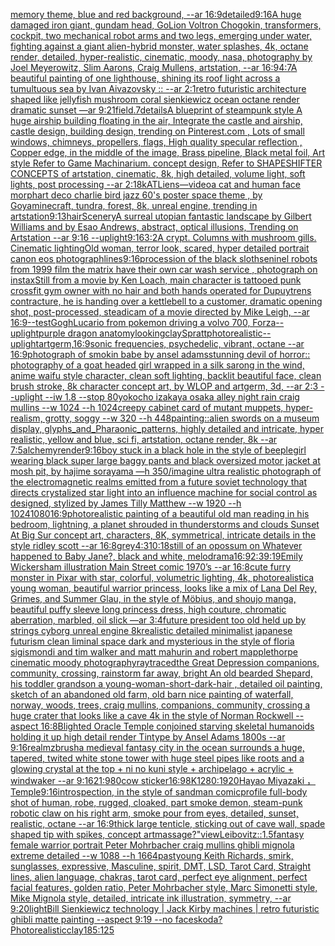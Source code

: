 [memory theme, blue and red background, --ar 16:9](https://www.ebank.nz/aiartgenerator?category=memory%2520theme%2C%2520blue%2520and%2520red%2520background%2C%2520--ar%252016%3A9)[detailed](https://www.ebank.nz/aiartgenerator?category=detailed)[9:16](https://www.ebank.nz/aiartgenerator?category=9%3A16)[A huge damaged iron giant, gundam head, GoLion Voltron Chogokin, transformers, cockpit, two mechanical robot arms and two legs, emerging under water, fighting against a giant alien-hybrid monster, water splashes, 4k, octane render, detailed, hyper-realistic, cinematic, moody, nasa, photography by Joel Meyerowitz, Slim Aarons, Craig Mullens, artstation, --ar 16:9](https://www.ebank.nz/aiartgenerator?category=A%2520huge%2520damaged%2520iron%2520giant%2C%2520gundam%2520head%2C%2520GoLion%2520Voltron%2520Chogokin%2C%2520transformers%2C%2520cockpit%2C%2520two%2520mechanical%2520robot%2520arms%2520and%2520two%2520legs%2C%2520emerging%2520under%2520water%2C%2520fighting%2520against%2520a%2520giant%2520alien-hybrid%2520monster%2C%2520water%2520splashes%2C%25204k%2C%2520octane%2520render%2C%2520detailed%2C%2520hyper-realistic%2C%2520cinematic%2C%2520moody%2C%2520nasa%2C%2520photography%2520by%2520Joel%2520Meyerowitz%2C%2520Slim%2520Aarons%2C%2520Craig%2520Mullens%2C%2520artstation%2C%2520--ar%252016%3A9)[4:7](https://www.ebank.nz/aiartgenerator?category=4%3A7)[A beautiful painting of one lighthouse, shining its roof light across a tumultuous sea by Ivan Aivazovsky :: --ar 2:1](https://www.ebank.nz/aiartgenerator?category=A%2520beautiful%2520painting%2520of%2520one%2520lighthouse%2C%2520shining%2520its%2520roof%2520light%2520across%2520a%2520tumultuous%2520sea%2520by%2520Ivan%2520Aivazovsky%2520%3A%3A%2520--ar%25202%3A1)[retro futuristic architecture shaped like jellyfish mushroom coral sienkiewicz ocean octane render dramatic sunset —ar 9:21](https://www.ebank.nz/aiartgenerator?category=retro%2520futuristic%2520architecture%2520shaped%2520like%2520jellyfish%2520mushroom%2520coral%2520sienkiewicz%2520ocean%2520octane%2520render%2520dramatic%2520sunset%2520%E2%80%94ar%25209%3A21)[field](https://www.ebank.nz/aiartgenerator?category=field)[.7](https://www.ebank.nz/aiartgenerator?category=.7)[details](https://www.ebank.nz/aiartgenerator?category=details)[A blueprint of steampunk style A huge airship building floating in the air, Integrate the castle and airship, castle design, building design,  trending on Pinterest.com , Lots of small windows, chimneys, propellers, flags, High quality specular reflection ,  Copper  edge, in the middle of the image, Brass pipeline,  Black metal foil,  Art style Refer to Game Machinarium.  concept design, Refer to SHAPESHIFTER CONCEPTS  of artstation, cinematic,  8k, high detailed,  volume light,  soft lights,  post processing    --ar 2:1](https://www.ebank.nz/aiartgenerator?category=A%2520blueprint%2520of%2520steampunk%2520style%2520A%2520huge%2520airship%2520building%2520floating%2520in%2520the%2520air%2C%2520Integrate%2520the%2520castle%2520and%2520airship%2C%2520castle%2520design%2C%2520building%2520design%2C%2520%2520trending%2520on%2520Pinterest.com%2520%2C%2520Lots%2520of%2520small%2520windows%2C%2520chimneys%2C%2520propellers%2C%2520flags%2C%2520High%2520quality%2520specular%2520reflection%2520%2C%2520%2520Copper%2520%2520edge%2C%2520in%2520the%2520middle%2520of%2520the%2520image%2C%2520Brass%2520pipeline%2C%2520%2520Black%2520metal%2520foil%2C%2520%2520Art%2520style%2520Refer%2520to%2520Game%2520Machinarium.%2520%2520concept%2520design%2C%2520Refer%2520to%2520SHAPESHIFTER%2520CONCEPTS%2520%2520of%2520artstation%2C%2520cinematic%2C%2520%25208k%2C%2520high%2520detailed%2C%2520%2520volume%2520light%2C%2520%2520soft%2520lights%2C%2520%2520post%2520processing%2520%2520%2520%2520--ar%25202%3A1)[8k](https://www.ebank.nz/aiartgenerator?category=8k)[ATLiens](https://www.ebank.nz/aiartgenerator?category=ATLiens)[—video](https://www.ebank.nz/aiartgenerator?category=%E2%80%94video)[a cat and human face morph](https://www.ebank.nz/aiartgenerator?category=a%2520cat%2520and%2520human%2520face%2520morph)[art deco charlie bird jazz 60's poster space theme , by Goya](https://www.ebank.nz/aiartgenerator?category=art%2520deco%2520charlie%2520bird%2520jazz%252060%27s%2520poster%2520space%2520theme%2520%2C%2520by%2520Goya)[minecraft, tundra, forest, 8k, unreal engine, trending in artstation](https://www.ebank.nz/aiartgenerator?category=minecraft%2C%2520tundra%2C%2520forest%2C%25208k%2C%2520unreal%2520engine%2C%2520trending%2520in%2520artstation)[9:13](https://www.ebank.nz/aiartgenerator?category=9%3A13)[hair](https://www.ebank.nz/aiartgenerator?category=hair)[Scenery](https://www.ebank.nz/aiartgenerator?category=Scenery)[A surreal utopian fantastic landscape by Gilbert Williams and by Esao Andrews, abstract, optical illusions, Trending on Artstation --ar 9:16 --uplight](https://www.ebank.nz/aiartgenerator?category=A%2520surreal%2520utopian%2520fantastic%2520landscape%2520by%2520Gilbert%2520Williams%2520and%2520by%2520Esao%2520Andrews%2C%2520abstract%2C%2520optical%2520illusions%2C%2520Trending%2520on%2520Artstation%2520--ar%25209%3A16%2520--uplight)[9:16](https://www.ebank.nz/aiartgenerator?category=9%3A16)[3:2](https://www.ebank.nz/aiartgenerator?category=3%3A2)[A crypt. Columns with mushroom gills. Cinematic lighting](https://www.ebank.nz/aiartgenerator?category=A%2520crypt.%2520Columns%2520with%2520mushroom%2520gills.%2520Cinematic%2520lighting)[Old woman, terror look, scared,  hyper detailed portrait canon eos photograph](https://www.ebank.nz/aiartgenerator?category=Old%2520woman%2C%2520terror%2520look%2C%2520scared%2C%2520%2520hyper%2520detailed%2520portrait%2520canon%2520eos%2520photograph)[lines](https://www.ebank.nz/aiartgenerator?category=lines)[9:16](https://www.ebank.nz/aiartgenerator?category=9%3A16)[procession of the black sloth](https://www.ebank.nz/aiartgenerator?category=procession%2520of%2520the%2520black%2520sloth)[seninel robots from 1999 film the matrix have their own car wash service , photograph on instax](https://www.ebank.nz/aiartgenerator?category=seninel%2520robots%2520from%25201999%2520film%2520the%2520matrix%2520have%2520their%2520own%2520car%2520wash%2520service%2520%2C%2520photograph%2520on%2520instax)[Still from a movie by Ken Loach, main character is tattooed punk crossfit gym owner with no hair and both hands operated for Dupuytrens contracture, he is handing over a kettlebell to a customer, dramatic opening shot, post-processed, steadicam of a movie directed by Mike Leigh, --ar 16:9](https://www.ebank.nz/aiartgenerator?category=Still%2520from%2520a%2520movie%2520by%2520Ken%2520Loach%2C%2520main%2520character%2520is%2520tattooed%2520punk%2520crossfit%2520gym%2520owner%2520with%2520no%2520hair%2520and%2520both%2520hands%2520operated%2520for%2520Dupuytrens%2520contracture%2C%2520he%2520is%2520handing%2520over%2520a%2520kettlebell%2520to%2520a%2520customer%2C%2520dramatic%2520opening%2520shot%2C%2520post-processed%2C%2520steadicam%2520of%2520a%2520movie%2520directed%2520by%2520Mike%2520Leigh%2C%2520--ar%252016%3A9)[--test](https://www.ebank.nz/aiartgenerator?category=--test)[Gogh](https://www.ebank.nz/aiartgenerator?category=Gogh)[Lucario from pokemon driving a volvo 700, Forza](https://www.ebank.nz/aiartgenerator?category=Lucario%2520from%2520pokemon%2520driving%2520a%2520volvo%2520700%2C%2520Forza)[--uplight](https://www.ebank.nz/aiartgenerator?category=--uplight)[purple dragon anatomy](https://www.ebank.nz/aiartgenerator?category=purple%2520dragon%2520anatomy)[looking](https://www.ebank.nz/aiartgenerator?category=looking)[clay](https://www.ebank.nz/aiartgenerator?category=clay)[Spratt](https://www.ebank.nz/aiartgenerator?category=Spratt)[photorealistic](https://www.ebank.nz/aiartgenerator?category=photorealistic)[--uplight](https://www.ebank.nz/aiartgenerator?category=--uplight)[artgerm,](https://www.ebank.nz/aiartgenerator?category=artgerm%2C)[16:9](https://www.ebank.nz/aiartgenerator?category=16%3A9)[sonic frequencies, psychedelic, vibrant, octane --ar 16:9](https://www.ebank.nz/aiartgenerator?category=sonic%2520frequencies%2C%2520psychedelic%2C%2520vibrant%2C%2520octane%2520--ar%252016%3A9)[photograph of smokin babe by ansel adams](https://www.ebank.nz/aiartgenerator?category=photograph%2520of%2520smokin%2520babe%2520by%2520ansel%2520adams)[stunning devil of horror:: photography of a goat headed girl wrapped in a silk sarong in the wind, anime waifu style character, clean soft lighting, backlit beautiful face, clean brush stroke, 8k character concept art, by WLOP and artgerm, 3d, --ar 2:3 --uplight --iw 1.8 --stop 80](https://www.ebank.nz/aiartgenerator?category=stunning%2520devil%2520of%2520horror%3A%3A%2520photography%2520of%2520a%2520goat%2520headed%2520girl%2520wrapped%2520in%2520a%2520silk%2520sarong%2520in%2520the%2520wind%2C%2520anime%2520waifu%2520style%2520character%2C%2520clean%2520soft%2520lighting%2C%2520backlit%2520beautiful%2520face%2C%2520clean%2520brush%2520stroke%2C%25208k%2520character%2520concept%2520art%2C%2520by%2520WLOP%2520and%2520artgerm%2C%25203d%2C%2520--ar%25202%3A3%2520--uplight%2520--iw%25201.8%2520--stop%252080)[yokocho izakaya osaka alley night rain craig mullins  --w 1024 --h 1024](https://www.ebank.nz/aiartgenerator?category=yokocho%2520izakaya%2520osaka%2520alley%2520night%2520rain%2520craig%2520mullins%2520%2520--w%25201024%2520--h%25201024)[creepy cabinet card of mutant muppets, hyper-realism, grotty, soggy --w 320 --h 448](https://www.ebank.nz/aiartgenerator?category=creepy%2520cabinet%2520card%2520of%2520mutant%2520muppets%2C%2520hyper-realism%2C%2520grotty%2C%2520soggy%2520--w%2520320%2520--h%2520448)[painting](https://www.ebank.nz/aiartgenerator?category=painting)[::](https://www.ebank.nz/aiartgenerator?category=%3A%3A)[alien swords on a museum display, glyphs_and_Pharaonic_patterns, highly detailed and intricate, hyper realistic, yellow and blue, sci fi, artstation, octane render, 8k --ar 7:5](https://www.ebank.nz/aiartgenerator?category=alien%2520swords%2520on%2520a%2520museum%2520display%2C%2520glyphs_and_Pharaonic_patterns%2C%2520highly%2520detailed%2520and%2520intricate%2C%2520hyper%2520realistic%2C%2520yellow%2520and%2520blue%2C%2520sci%2520fi%2C%2520artstation%2C%2520octane%2520render%2C%25208k%2520--ar%25207%3A5)[alchemy](https://www.ebank.nz/aiartgenerator?category=alchemy)[render](https://www.ebank.nz/aiartgenerator?category=render)[9:16](https://www.ebank.nz/aiartgenerator?category=9%3A16)[boy stuck in a black hole in the style of beeple](https://www.ebank.nz/aiartgenerator?category=boy%2520stuck%2520in%2520a%2520black%2520hole%2520in%2520the%2520style%2520of%2520beeple)[girl wearing black super large baggy pants and black oversized motor jacket at mosh pit, by hajime sorayama —h 350](https://www.ebank.nz/aiartgenerator?category=girl%2520wearing%2520black%2520super%2520large%2520baggy%2520pants%2520and%2520black%2520oversized%2520motor%2520jacket%2520at%2520mosh%2520pit%2C%2520by%2520hajime%2520sorayama%2520%E2%80%94h%2520350)[/imagine ultra realistic  photograph of the electromagnetic realms emitted from a future soviet technology that directs crystalized star light into an influence machine for social control as designed, stylized by James Tilly Matthew  --w 1920 --h 1024](https://www.ebank.nz/aiartgenerator?category=/imagine%2520ultra%2520realistic%2520%2520photograph%2520of%2520the%2520electromagnetic%2520realms%2520emitted%2520from%2520a%2520future%2520soviet%2520technology%2520that%2520directs%2520crystalized%2520star%2520light%2520into%2520an%2520influence%2520machine%2520for%2520social%2520control%2520as%2520designed%2C%2520stylized%2520by%2520James%2520Tilly%2520Matthew%2520%2520--w%25201920%2520--h%25201024)[1080](https://www.ebank.nz/aiartgenerator?category=1080)[16:9](https://www.ebank.nz/aiartgenerator?category=16%3A9)[photorealistic painting of a beautiful old man reading in his bedroom,  lightning, a planet shrouded in thunderstorms and clouds Sunset At Big Sur concept art, characters, 8K, symmetrical, intricate details in the style ridley scott --ar 16:8](https://www.ebank.nz/aiartgenerator?category=photorealistic%2520painting%2520of%2520a%2520beautiful%2520old%2520man%2520reading%2520in%2520his%2520bedroom%2C%2520%2520lightning%2C%2520a%2520planet%2520shrouded%2520in%2520thunderstorms%2520and%2520clouds%2520Sunset%2520At%2520Big%2520Sur%2520concept%2520art%2C%2520characters%2C%25208K%2C%2520symmetrical%2C%2520intricate%2520details%2520in%2520the%2520style%2520ridley%2520scott%2520--ar%252016%3A8)[grey](https://www.ebank.nz/aiartgenerator?category=grey)[4:3](https://www.ebank.nz/aiartgenerator?category=4%3A3)[10:18](https://www.ebank.nz/aiartgenerator?category=10%3A18)[still of an opossum on Whatever happened to Baby Jane?, black and white, melodrama](https://www.ebank.nz/aiartgenerator?category=still%2520of%2520an%2520opossum%2520on%2520Whatever%2520happened%2520to%2520Baby%2520Jane%3F%2C%2520black%2520and%2520white%2C%2520melodrama)[16:9](https://www.ebank.nz/aiartgenerator?category=16%3A9)[2:3](https://www.ebank.nz/aiartgenerator?category=2%3A3)[9:19](https://www.ebank.nz/aiartgenerator?category=9%3A19)[Emily Wickersham illustration Main Street comic 1970’s --ar 16:8](https://www.ebank.nz/aiartgenerator?category=Emily%2520Wickersham%2520illustration%2520Main%2520Street%2520comic%25201970%E2%80%99s%2520--ar%252016%3A8)[cute furry monster in Pixar with star, colorful, volumetric lighting, 4k, photorealistic](https://www.ebank.nz/aiartgenerator?category=cute%2520furry%2520monster%2520in%2520Pixar%2520with%2520star%2C%2520colorful%2C%2520volumetric%2520lighting%2C%25204k%2C%2520photorealistic)[a young woman, beautiful warrior princess, looks like a mix of Lana Del Rey, Grimes, and Summer Glau, in the style of Möbius, and shoujo manga, beautiful puffy sleeve long princess dress, high couture, chromatic aberration, marbled, oil slick —ar 3:4](https://www.ebank.nz/aiartgenerator?category=a%2520young%2520woman%2C%2520beautiful%2520warrior%2520princess%2C%2520looks%2520like%2520a%2520mix%2520of%2520Lana%2520Del%2520Rey%2C%2520Grimes%2C%2520and%2520Summer%2520Glau%2C%2520in%2520the%2520style%2520of%2520M%C3%B6bius%2C%2520and%2520shoujo%2520manga%2C%2520beautiful%2520puffy%2520sleeve%2520long%2520princess%2520dress%2C%2520high%2520couture%2C%2520chromatic%2520aberration%2C%2520marbled%2C%2520oil%2520slick%2520%E2%80%94ar%25203%3A4)[future president too old held up by strings cyborg unreal engine 8k](https://www.ebank.nz/aiartgenerator?category=future%2520president%2520too%2520old%2520held%2520up%2520by%2520strings%2520cyborg%2520unreal%2520engine%25208k)[realistic detailed minimalist japanese futurism clean liminal space dark and mysterious in the style of floria sigismondi and tim walker and matt mahurin and robert mapplethorpe cinematic moody photography](https://www.ebank.nz/aiartgenerator?category=realistic%2520detailed%2520minimalist%2520japanese%2520futurism%2520clean%2520liminal%2520space%2520dark%2520and%2520mysterious%2520in%2520the%2520style%2520of%2520floria%2520sigismondi%2520and%2520tim%2520walker%2520and%2520matt%2520mahurin%2520and%2520robert%2520mapplethorpe%2520cinematic%2520moody%2520photography)[raytraced](https://www.ebank.nz/aiartgenerator?category=raytraced)[the Great Depression  companions, community, crossing, rainstorm far away, bright An old bearded Shepard, his toddler grandson a young-woman-short-dark-hair , detailed oil painting, sketch of an abandoned old farm, old barn nice painting of waterfall, norway, woods, trees, craig mullins,  companions, community, crossing a huge crater that looks like a cave 4k in the style of Norman Rockwell --aspect 16:8](https://www.ebank.nz/aiartgenerator?category=the%2520Great%2520Depression%2520%2520companions%2C%2520community%2C%2520crossing%2C%2520rainstorm%2520far%2520away%2C%2520bright%2520An%2520old%2520bearded%2520Shepard%2C%2520his%2520toddler%2520grandson%2520a%2520young-woman-short-dark-hair%2520%2C%2520detailed%2520oil%2520painting%2C%2520sketch%2520of%2520an%2520abandoned%2520old%2520farm%2C%2520old%2520barn%2520nice%2520painting%2520of%2520waterfall%2C%2520norway%2C%2520woods%2C%2520trees%2C%2520craig%2520mullins%2C%2520%2520companions%2C%2520community%2C%2520crossing%2520a%2520huge%2520crater%2520that%2520looks%2520like%2520a%2520cave%25204k%2520in%2520the%2520style%2520of%2520Norman%2520Rockwell%2520--aspect%252016%3A8)[Blighted Oracle Temple conjoined starving skeletal humanoids holding it up high detail render Tintype by Ansel Adams 1800s --ar 9:16](https://www.ebank.nz/aiartgenerator?category=Blighted%2520Oracle%2520Temple%2520conjoined%2520starving%2520skeletal%2520humanoids%2520holding%2520it%2520up%2520high%2520detail%2520render%2520Tintype%2520by%2520Ansel%2520Adams%25201800s%2520--ar%25209%3A16)[realm](https://www.ebank.nz/aiartgenerator?category=realm)[zbrush](https://www.ebank.nz/aiartgenerator?category=zbrush)[a medieval fantasy city in the ocean surrounds a huge, tapered, twited white stone tower with huge steel pipes like roots and a glowing crystal at the top + ni no kuni style + archipelago + acrylic + windwaker --ar 9:16](https://www.ebank.nz/aiartgenerator?category=a%2520medieval%2520fantasy%2520city%2520in%2520the%2520ocean%2520surrounds%2520a%2520huge%2C%2520tapered%2C%2520twited%2520white%2520stone%2520tower%2520with%2520huge%2520steel%2520pipes%2520like%2520roots%2520and%2520a%2520glowing%2520crystal%2520at%2520the%2520top%2520%2B%2520ni%2520no%2520kuni%2520style%2520%2B%2520archipelago%2520%2B%2520acrylic%2520%2B%2520windwaker%2520--ar%25209%3A16)[21:9](https://www.ebank.nz/aiartgenerator?category=21%3A9)[80](https://www.ebank.nz/aiartgenerator?category=80)[cow sticker](https://www.ebank.nz/aiartgenerator?category=cow%2520sticker)[16:9](https://www.ebank.nz/aiartgenerator?category=16%3A9)[8K](https://www.ebank.nz/aiartgenerator?category=8K)[1280:1920](https://www.ebank.nz/aiartgenerator?category=1280%3A1920)[Hayao Miyazaki ，Temple](https://www.ebank.nz/aiartgenerator?category=Hayao%2520Miyazaki%2520%EF%BC%8CTemple)[9:16](https://www.ebank.nz/aiartgenerator?category=9%3A16)[introspection, in the style of sandman comic](https://www.ebank.nz/aiartgenerator?category=introspection%2C%2520in%2520the%2520style%2520of%2520sandman%2520comic)[profile full-body shot of human, robe, rugged, cloaked, part smoke demon, steam-punk robotic claw on his right arm, smoke pour from eyes, detailed, sunset, realistic, octane --ar 16:9](https://www.ebank.nz/aiartgenerator?category=profile%2520full-body%2520shot%2520of%2520human%2C%2520robe%2C%2520rugged%2C%2520cloaked%2C%2520part%2520smoke%2520demon%2C%2520steam-punk%2520robotic%2520claw%2520on%2520his%2520right%2520arm%2C%2520smoke%2520pour%2520from%2520eyes%2C%2520detailed%2C%2520sunset%2C%2520realistic%2C%2520octane%2520--ar%252016%3A9)[thick large tenticle, sticking out of cave wall, spade shaped tip with spikes, concept art](https://www.ebank.nz/aiartgenerator?category=thick%2520large%2520tenticle%2C%2520sticking%2520out%2520of%2520cave%2520wall%2C%2520spade%2520shaped%2520tip%2520with%2520spikes%2C%2520concept%2520art)[massage?"](https://www.ebank.nz/aiartgenerator?category=massage%3F%22)[view](https://www.ebank.nz/aiartgenerator?category=view)[Leibovitz::1.5](https://www.ebank.nz/aiartgenerator?category=Leibovitz%3A%3A1.5)[fantasy female warrior portrait Peter Mohrbacher craig mullins ghibli mignola extreme detailed --w 1088 --h 1664](https://www.ebank.nz/aiartgenerator?category=fantasy%2520female%2520warrior%2520portrait%2520Peter%2520Mohrbacher%2520craig%2520mullins%2520ghibli%2520mignola%2520extreme%2520detailed%2520--w%25201088%2520--h%25201664)[past](https://www.ebank.nz/aiartgenerator?category=past)[young Keith Richards, smirk, sunglasses, expressive, Masculine, spirit, DMT, LSD, Tarot Card, Straight lines, alien language, chakras, tarot card, perfect eye alignment, perfect facial features, golden ratio, Peter Mohrbacher style, Marc Simonetti style, Mike Mignola style, detailed, intricate ink illustration, symmetry, --ar 9:20](https://www.ebank.nz/aiartgenerator?category=young%2520Keith%2520Richards%2C%2520smirk%2C%2520sunglasses%2C%2520expressive%2C%2520Masculine%2C%2520spirit%2C%2520DMT%2C%2520LSD%2C%2520Tarot%2520Card%2C%2520Straight%2520lines%2C%2520alien%2520language%2C%2520chakras%2C%2520tarot%2520card%2C%2520perfect%2520eye%2520alignment%2C%2520perfect%2520facial%2520features%2C%2520golden%2520ratio%2C%2520Peter%2520Mohrbacher%2520style%2C%2520Marc%2520Simonetti%2520style%2C%2520Mike%2520Mignola%2520style%2C%2520detailed%2C%2520intricate%2520ink%2520illustration%2C%2520symmetry%2C%2520--ar%25209%3A20)[light](https://www.ebank.nz/aiartgenerator?category=light)[Bill Sienkiewicz technology | Jack Kirby machines |  retro futuristic  ghibli matte painting --aspect 9:19 --no faces](https://www.ebank.nz/aiartgenerator?category=Bill%2520Sienkiewicz%2520technology%2520%7C%2520Jack%2520Kirby%2520machines%2520%7C%2520%2520retro%2520futuristic%2520%2520ghibli%2520matte%2520painting%2520--aspect%25209%3A19%2520--no%2520faces)[koda?](https://www.ebank.nz/aiartgenerator?category=koda%3F)[Photorealistic](https://www.ebank.nz/aiartgenerator?category=Photorealistic)[clay](https://www.ebank.nz/aiartgenerator?category=clay)[185:125](https://www.ebank.nz/aiartgenerator?category=185%3A125)